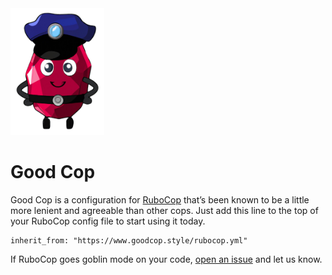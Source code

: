 <img src="good-cop.png" alt="Happy cartoon ruby character wearing a police hat" width="150" />

# Good Cop

Good Cop is a configuration for [RuboCop](https://rubocop.org) that’s been known to be a little more lenient and agreeable than other cops. Just add this line to the top of your RuboCop config file to start using it today.

```
inherit_from: "https://www.goodcop.style/rubocop.yml"
```

If RuboCop goes goblin mode on your code, [open an issue](https://github.com/joeldrapper/good_cop/issues/new) and let us know.
